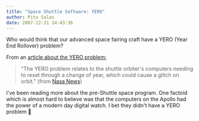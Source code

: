 ```yaml
---
title: "Space Shuttle Software: YERO"
author: Pito Salas
date: 2007-12-31 14:43:36
---
```



Who would think that our advanced space fairing craft have a YERO (Year End
Rollover) problem?

From an [article about the YERO
problem:](<http://www.nasaspaceflight.com/content/?cid=5026>)

> "The YERO problem relates to the shuttle orbiter's computers needing to
> reset through a change of year, which could cause a glitch on orbit." (from
> [Nasa News](<http://www.nasaspaceflight.com/content/?cid=5026>))

I've been reading more about the pre-Shuttle space program. One factoid which
is almost hard to believe was that the computers on the Apollo had the power
of a modern day digital watch. I bet they didn't have a YERO problem 🙂



